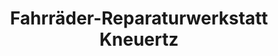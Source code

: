 ---
title: "Fahrräder-Reparaturwerkstatt Kneuertz"
url: /muenster/fahrraeder-reparaturwerkstatt-kneuertz/
shop: Fahrrad
---